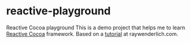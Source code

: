 reactive-playground
===================

Reactive Cocoa playground
This is a demo project that helps me to learn [Reactive Cocoa](https://github.com/ReactiveCocoa/ReactiveCocoa) framework.
Based on a [tutorial](http://www.raywenderlich.com/62796/reactivecocoa-tutorial-pt1) at raywenderlich.com.
